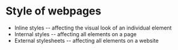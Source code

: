 # Style of webpages

- Inline styles -- affecting the visual look of an individual element
- Internal styles -- affecting all elements on a page
- External stylesheets -- affecting all elements on a website
